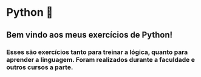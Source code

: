 # Python 🐍

## Bem vindo aos meus exercícios de Python!

### Esses são exercícios tanto para treinar a lógica, quanto para aprender a linguagem. Foram realizados durante a faculdade e outros cursos a parte.
